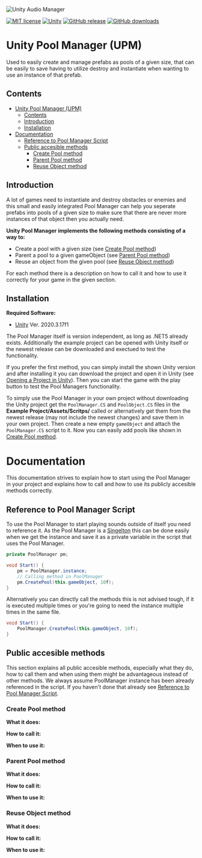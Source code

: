 ![Unity Audio Manager](https://github.com/MathewHDYT/Unity-Pool-Manager-UPM/blob/main/logo.png/)

[![MIT license](https://img.shields.io/badge/License-MIT-yellow.svg?style=flat-square)](https://lbesson.mit-license.org/)
[![Unity](https://img.shields.io/badge/Unity-2018.1%2B-green.svg?style=flat-square)](https://docs.unity3d.com/2018.1/Documentation/Manual/index.html)
[![GitHub release](https://img.shields.io/github/release/MathewHDYT/Unity-Pool-Manager-UPM/all.svg?style=flat-square)](https://github.com/MathewHDYT/Unity-Pool-Manager-UPM/releases/)
[![GitHub downloads](https://img.shields.io/github/downloads/MathewHDYT/Unity-Pool-Manager-UPM/all.svg?style=flat-square)](https://github.com/MathewHDYT/Unity-Pool-Manager-UPM/releases/)

# Unity Pool Manager (UPM)
Used to easily create and manage prefabs as pools of a given size, that can be easily to save having to utilize destroy and instantiate when wanting to use an instance of that prefab.

## Contents
- [Unity Pool Manager (UPM)](#unity-pool-manager-upm)
  - [Contents](#contents)
  - [Introduction](#introduction)
  - [Installation](#installation)
- [Documentation](#documentation)
  - [Reference to Pool Manager Script](#reference-to-pool-manager-script)
  - [Public accesible methods](#public-accesible-methods)
  	- [Create Pool method](#create-pool-method)
  	- [Parent Pool method](#parent-pool-method)
  	- [Reuse Object method](#reuse-object-method)

## Introduction
A lot of games need to instantiate and destroy obstacles or enemies and this small and easily integrated Pool Manager can help you seperate prefabs into pools of a given size to make sure that there are never more instances of that object then you actually need.

**Unity Pool Manager implements the following methods consisting of a way to:**
- Create a pool with a given size (see [Create Pool method](#create-pool-method))
- Parent a pool to a given gameObject (see [Parent Pool method](#parent-pool-method))
- Reuse an object from the given pool (see [Reuse Object method](#reuse-object-method))

For each method there is a description on how to call it and how to use it correctly for your game in the given section.

## Installation
**Required Software:**
- [Unity](https://unity3d.com/get-unity/download) Ver. 2020.3.17f1

The Pool Manager itself is version independent, as long as .NET5 already exists. Additionally the example project can be opened with Unity itself or the newest release can be downloaded and exectued to test the functionality.

If you prefer the first method, you can simply install the shown Unity version and after installing it you can download the project and open it in Unity (see [Opening a Project in Unity](https://docs.unity3d.com/2021.2/Documentation/Manual/GettingStartedOpeningProjects.html)). Then you can start the game with the play button to test the Pool Managers functionality.

To simply use the Pool Manager in your own project without downloading the Unity project get the ```PoolManager.CS``` and ```PoolObject.CS``` files in the **Example Project/Assets/Scritps/** called or alternatively get them from the newest release (may not include the newest changes) and save them in your own project. Then create a new empty ```gameObject``` and attach the ```PoolManager.CS``` script to it. Now you can easily add pools like shown in [Create Pool method](#create-pool-method).

# Documentation
This documentation strives to explain how to start using the Pool Manager in your project and explains how to call and how to use its publicly accesible methods correctly.

## Reference to Pool Manager Script
To use the Pool Manager to start playing sounds outside of itself you need to reference it. As the Pool Manager is a [Singelton](https://stackoverflow.com/questions/2155688/what-is-a-singleton-in-c) this can be done easily when we get the instance and save it as a private variable in the script that uses the Pool Manager.

```csharp
private PoolManager pm;

void Start() {
    pm = PoolManager.instance;
    // Calling method in PoolManager
    pm.CreatePool(this.gameObject, 10f);
}
```

Alternatively you can directly call the methods this is not advised tough, if it is executed multiple times or you're going to need the instance multiple times in the same file.

```csharp
void Start() {
    PoolManager.CreatePool(this.gameObject, 10f);
}
```

## Public accesible methods
This section explains all public accesible methods, especially what they do, how to call them and when using them might be advantageous instead of other methods. We always assume PoolManager instance has been already referenced in the script. If you haven't done that already see [Reference to Pool Manager Script](#reference-to-pool-manager-script).

### Create Pool method
**What it does:**

**How to call it:**

**When to use it:**

### Parent Pool method
**What it does:**

**How to call it:**

**When to use it:**

### Reuse Object method
**What it does:**

**How to call it:**

**When to use it:**

